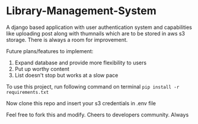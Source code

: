 # Library-Management-System

A django based application with user authentication system and capabilities like uploading post along with thumnails which are to be stored in aws s3 storage.
There is always a room for improvement.

Future plans/features to implement: 
1. Expand database and provide more flexibility to users
2. Put up worthy content 
3. List doesn't stop but works at a slow pace

To use this project, run following command on terminal
`pip install -r requirements.txt` <br> 

Now clone this repo and insert your s3 credentials in .env file

Feel free to fork this and modify. Cheers to developers community. Always
